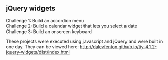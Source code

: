 ## jQuery widgets
Challenge 1: Build an accordion menu  
Challenge 2: Build a calendar widget that lets you select a date  
Challenge 3: Build an onscreen keyboard  

These projects were executed using javascript and jQuery and were built in one day.
They can be viewed here: http://dalevfenton.github.io/tiy-4.1.2-jquery-widgets/dist/index.html
